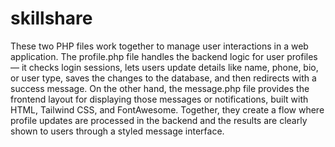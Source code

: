 # skillshare
These two PHP files work together to manage user interactions in a web application. The profile.php file handles the backend logic for user profiles — it checks login sessions, lets users update details like name, phone, bio, or user type, saves the changes to the database, and then redirects with a success message. On the other hand, the message.php file provides the frontend layout for displaying those messages or notifications, built with HTML, Tailwind CSS, and FontAwesome. Together, they create a flow where profile updates are processed in the backend and the results are clearly shown to users through a styled message interface.
